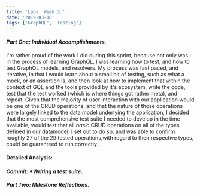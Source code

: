 ```yaml
---
title: 'Labs: Week 3.'
date: '2019-03-10'
tags: ['GraphQL', 'Testing']
---
```


#### _Part One:_ *Individual Accomplishments.*

I'm rather proud of the work I did during this sprint, because not only was I in the process of learning GraphQL, I was learning how to test, and how to test GraphQL models, and resolvers. My process was fast paced, and iterative, in that I would learn about a small bit of testing, such as what a mock, or an assertion is, and then look at how to implement that within the context of GQL and the tools provided by it's ecosystem, write the code, test that the test worked (which is where things got rather meta), and repeat.
Given that the majority of user interaction with our application would be one of the CRUD operations, and that the nature of those operations were largely linked to the data model underlying the application, I decided that the most comprehensive test suite I needed to develop in the time available, would test that all _basic_ CRUD operations on all of the types defined in our datamodel. I set out to do so, and was able to confirm roughly 27 of the 29 tested operations,with regard to their respective types, could be guaranteed to run correctly.

#### Detailed Analysis:
 #### _Commit:_ _*Writing a test suite_.

  #### _Part Two:_ *Milestone Reflections.*